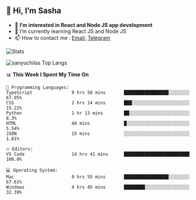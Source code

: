 ## 👋 Hi, I’m Sasha

- 👀 **I’m interested in React and Node JS app development** 
- 🌱 I’m currently learning React JS and Node JS
- 📫 How to contact me : [Email](mailto:sanyuchilas@gmail.com), [Telegram](https://t.me/sanyuchilas)

![Stats](https://github-readme-stats.vercel.app/api?username=sanyuchilas&show_icons=true&theme=react&hide=issues&count_private=true&layout=compact)

![sanyuchilas Top Langs](https://github-readme-stats.vercel.app/api/top-langs/?username=sanyuchilas&theme=react&hide_border=true&include_all_commits=true&count_private=true)

<!--START_SECTION:waka-->
📊 **This Week I Spent My Time On** 

```text
💬 Programming Languages: 
TypeScript               9 hrs 58 mins       █████████████████░░░░░░░░   67.95% 
CSS                      2 hrs 14 mins       ███░░░░░░░░░░░░░░░░░░░░░░   15.22% 
Python                   1 hr 13 mins        ██░░░░░░░░░░░░░░░░░░░░░░░   8.3% 
HTML                     48 mins             █░░░░░░░░░░░░░░░░░░░░░░░░   5.54% 
JSON                     15 mins             ░░░░░░░░░░░░░░░░░░░░░░░░░   1.81%

🔥 Editors: 
VS Code                  14 hrs 41 mins      █████████████████████████   100.0%

💻 Operating System: 
Mac                      9 hrs 55 mins       █████████████████░░░░░░░░   67.61% 
Windows                  4 hrs 45 mins       ████████░░░░░░░░░░░░░░░░░   32.39%

```


<!--END_SECTION:waka-->
